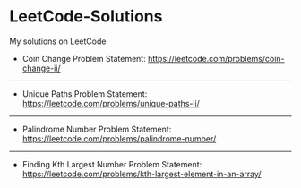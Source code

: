 # LeetCode-Solutions
My solutions on LeetCode

* Coin Change 
Problem Statement: https://leetcode.com/problems/coin-change-ii/

------------------------------------------------------------------
* Unique Paths
Problem Statement: https://leetcode.com/problems/unique-paths-ii/

------------------------------------------------------------------
* Palindrome Number
Problem Statement: https://leetcode.com/problems/palindrome-number/

------------------------------------------------------------------
* Finding Kth Largest Number
Problem Statement: https://leetcode.com/problems/kth-largest-element-in-an-array/ 
